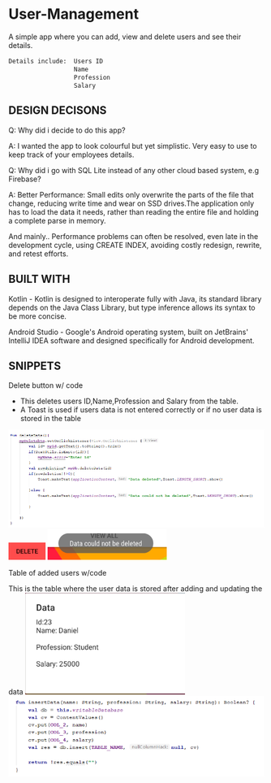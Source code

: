 # User-Management

A simple app where you can add, view and delete users and see their details.
          
    Details include:  Users ID
                      Name
                      Profession
                      Salary
                      
DESIGN DECISONS
---------------
Q: Why did i decide to do this app?
 
A: I wanted the app to look colourful but yet simplistic. Very easy to use to keep track of your employees details.
 
Q: Why did i go with SQL Lite instead of any other cloud based system, e.g Firebase?

A: Better Performance: Small edits only overwrite the parts of the file that change, reducing write time and wear on SSD drives.The   application only has to load the data it needs, rather than reading the entire file and holding a complete parse in memory.

And mainly.. Performance problems can often be resolved, even late in the development cycle, using CREATE INDEX, avoiding costly redesign, rewrite, and retest efforts.

BUILT WITH
----------
Kotlin -  Kotlin is designed to interoperate fully with Java, its standard library depends on the Java Class Library, but type inference allows its syntax to be more concise.

Android Studio - Google's Android operating system, built on JetBrains' IntelliJ IDEA software and designed specifically for Android development.

SNIPPETS
--------------

Delete button w/ code

- This deletes users ID,Name,Profession and Salary from the table.
- A Toast is used if users data is not entered correctly or if no user data is stored in the table
          
![DELETE](https://github.com/LibietisBiz/User-Management/blob/master/delete.png)
![DELETE BUTTON](https://github.com/LibietisBiz/User-Management/blob/master/deletebtn.png)
![TOAST](https://github.com/LibietisBiz/User-Management/blob/master/nodelete.png)
 
 
 Table of added users w/code
 
 This is the table where the user data is stored after adding and updating the data
 ![TABLE](https://github.com/LibietisBiz/User-Management/blob/master/table.png)
 ![TABLECODE](https://github.com/LibietisBiz/User-Management/blob/master/tablecode.png)

 
